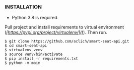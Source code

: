 ### INSTALLATION
* Python 3.8 is required.

Pull project and install requirements to virtual environment (*[https://pypi.org/project/virtualenv/]()*). Then run.
```
$ git clone https://github.com/aclich/smart-seat-api.git
$ cd smart-seat-api
$ virtualenv venv
$ source venv/bin/activate
$ pip install -r requirements.txt
$ python -m main
```
